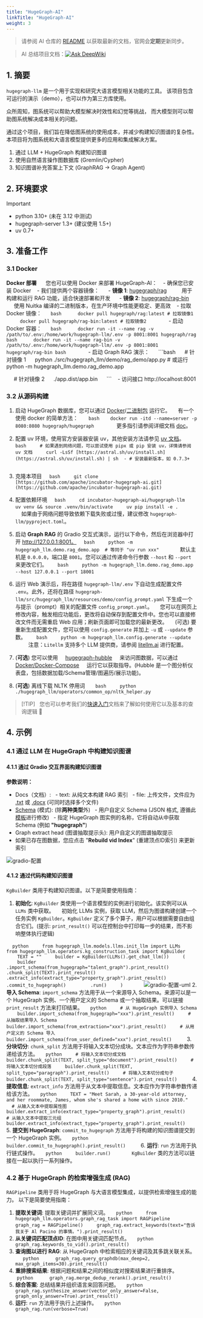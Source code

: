 ```yaml
---
title: "HugeGraph-AI"
linkTitle: "HugeGraph-AI"
weight: 3
---
```


> 请参阅 AI 仓库的 [README](https://github.com/apache/incubator-hugegraph-ai/tree/main/hugegraph-llm#readme) 以获取最新的文档，官网会**定期**更新同步。

> AI 总结项目文档：[![Ask DeepWiki](https://deepwiki.com/badge.svg)](https://deepwiki.com/apache/incubator-hugegraph-ai)

## 1. 摘要

`hugegraph-llm` 是一个用于实现和研究大语言模型相关功能的工具。
该项目包含可运行的演示（demo），也可以作为第三方库使用。

众所周知，图系统可以帮助大模型解决时效性和幻觉等挑战，
而大模型则可以帮助图系统解决成本相关的问题。

通过这个项目，我们旨在降低图系统的使用成本，并减少构建知识图谱的复杂性。
本项目将为图系统和大语言模型提供更多的应用和集成解决方案。
1.  通过 LLM + HugeGraph 构建知识图谱
2.  使用自然语言操作图数据库 (Gremlin/Cypher)
3.  知识图谱补充答案上下文 (GraphRAG → Graph Agent)

## 2. 环境要求
> [!IMPORTANT]
> - python 3.10+ (未在 3.12 中测试)
> - hugegraph-server 1.3+ (建议使用 1.5+)
> - uv 0.7+

## 3. 准备工作

### 3.1 Docker

**Docker 部署**  
   您也可以使用 Docker 来部署 HugeGraph-AI：
   - 确保您已安装 Docker
   - 我们提供两个容器镜像：
     - **镜像 1**: [hugegraph/rag](https://hub.docker.com/r/hugegraph/rag/tags)  
       用于构建和运行 RAG 功能，适合快速部署和开发
     - **镜像 2**: [hugegraph/rag-bin](https://hub.docker.com/r/hugegraph/rag-bin/tags)  
       使用 Nuitka 编译的二进制版本，在生产环境中性能更稳定、更高效
   - 拉取 Docker 镜像：
     ```bash
     docker pull hugegraph/rag:latest # 拉取镜像1
     docker pull hugegraph/rag-bin:latest # 拉取镜像2
     ```
   - 启动 Docker 容器：
     ```bash
     docker run -it --name rag -v /path/to/.env:/home/work/hugegraph-llm/.env -p 8001:8001 hugegraph/rag bash
     docker run -it --name rag-bin -v /path/to/.env:/home/work/hugegraph-llm/.env -p 8001:8001 hugegraph/rag-bin bash
     ```
   - 启动 Graph RAG 演示：
     ```bash
     # 针对镜像 1
     python ./src/hugegraph_llm/demo/rag_demo/app.py # 或运行 python -m hugegraph_llm.demo.rag_demo.app

     # 针对镜像 2
     ./app.dist/app.bin
     ```
   - 访问接口 http://localhost:8001

### 3.2 从源码构建

1. 启动 HugeGraph 数据库，您可以通过 [Docker](https://hub.docker.com/r/hugegraph/hugegraph)/[二进制包](https://hugegraph.apache.org/docs/download/download/) 运行它。
    有一个使用 docker 的简单方法：  
    ```bash
   docker run -itd --name=server -p 8080:8080 hugegraph/hugegraph
    ```  
   更多指引请参阅详细文档 [doc](/docs/quickstart/hugegraph/hugegraph-server/#31-use-docker-container-convenient-for-testdev)。

2. 配置 uv 环境，使用官方安装器安装 uv，其他安装方法请参见 [uv 文档](https://docs.astral.sh/uv/configuration/installer/)。
    ```bash
    # 如果遇到网络问题，可以尝试使用 pipx 或 pip 安装 uv，详情请参阅 uv 文档
    curl -LsSf [https://astral.sh/uv/install.sh](https://astral.sh/uv/install.sh) | sh  - # 安装最新版本，如 0.7.3+
    ```

3. 克隆本项目
    ```bash
    git clone [https://github.com/apache/incubator-hugegraph-ai.git](https://github.com/apache/incubator-hugegraph-ai.git)
    ```
4. 配置依赖环境
    ```bash
    cd incubator-hugegraph-ai/hugegraph-llm
    uv venv && source .venv/bin/activate
    uv pip install -e .
    ```  
    如果由于网络问题导致依赖下载失败或过慢，建议修改 `hugegraph-llm/pyproject.toml`。

5. 启动 **Graph RAG** 的 Gradio 交互式演示，运行以下命令，然后在浏览器中打开 http://127.0.0.1:8001。
    ```bash
    python -m hugegraph_llm.demo.rag_demo.app  # 等同于 "uv run xxx"
    ```
    默认主机是 `0.0.0.0`，端口是 `8001`。您可以通过传递命令行参数 `--host` 和 `--port` 来更改它们。  
    ```bash
    python -m hugegraph_llm.demo.rag_demo.app --host 127.0.0.1 --port 18001
    ```
   
6. 运行 Web 演示后，将在路径 `hugegraph-llm/.env` 下自动生成配置文件 `.env`。此外，还将在路径 `hugegraph-llm/src/hugegraph_llm/resources/demo/config_prompt.yaml` 下生成一个与提示（prompt）相关的配置文件 `config_prompt.yaml`。
    您可以在网页上修改内容，触发相应功能后，更改将自动保存到配置文件中。您也可以直接修改文件而无需重启 Web 应用；刷新页面即可加载您的最新更改。
    (可选) 要重新生成配置文件，您可以使用 `config.generate` 并加上 `-u` 或 `--update` 参数。  
    ```bash
    python -m hugegraph_llm.config.generate --update
    ```
    注意：`Litellm` 支持多个 LLM 提供商，请参阅 [litellm.ai](https://docs.litellm.ai/docs/providers) 进行配置。
7. (__可选__) 您可以使用 
    [hugegraph-hubble](/docs/quickstart/toolchain/hugegraph-hubble/#21-use-docker-convenient-for-testdev) 
    来访问图数据，可以通过 [Docker/Docker-Compose](https://hub.docker.com/r/hugegraph/hubble) 
    运行它以获取指导。(Hubble 是一个图分析仪表盘，包括数据加载/Schema管理/图遍历/展示功能)。
8. (__可选__) 离线下载 NLTK 停用词  
    ```bash
    python ./hugegraph_llm/operators/common_op/nltk_helper.py
    ```
> [!TIP]   
> 您也可以参考我们的[快速入门](https://github.com/apache/incubator-hugegraph-ai/blob/main/hugegraph-llm/quick_start.md)文档来了解如何使用它以及基本的查询逻辑 🚧

## 4. 示例

### 4.1 通过 LLM 在 HugeGraph 中构建知识图谱

#### 4.1.1 通过 Gradio 交互界面构建知识图谱

**参数说明：**  

- Docs（文档）:
  - text: 从纯文本构建 RAG 索引
  - file: 上传文件，文件应为 <u>.txt</u> 或 <u>.docx</u> (可同时选择多个文件)
- [Schema](https://hugegraph.apache.org/docs/clients/restful-api/schema/) (模式): (除**两种类型**外)
  - 用户自定义 Schema (JSON 格式, 遵循此[模板](https://github.com/apache/incubator-hugegraph-ai/blob/aff3bbe25fa91c3414947a196131be812c20ef11/hugegraph-llm/src/hugegraph_llm/config/config_data.py#L125)进行修改)
  - 指定 HugeGraph 图实例的名称，它将自动从中获取 Schema (例如 **"hugegraph"**)
- Graph extract head (图谱抽取提示头): 用户自定义的图谱抽取提示
- 如果已存在图数据，您应点击 "**Rebuild vid Index**" (重建顶点ID索引) 来更新索引

![gradio-配置](https://hugegraph.apache.org/docs/images/gradio-kg.png)

#### 4.1.2 通过代码构建知识图谱

`KgBuilder` 类用于构建知识图谱。以下是简要使用指南：

1. **初始化**: `KgBuilder` 类使用一个语言模型的实例进行初始化。该实例可以从 `LLMs` 类中获取。
    初始化 LLMs 实例，获取 LLM，然后为图谱构建创建一个任务实例 `KgBuilder`。`KgBuilder` 定义了多个算子，用户可以根据需要自由组合它们。(提示: `print_result()` 可以在控制台中打印每一步的结果，而不影响整体执行逻辑)

    ```python
    from hugegraph_llm.models.llms.init_llm import LLMs
    from hugegraph_llm.operators.kg_construction_task import KgBuilder
    
    TEXT = ""
    builder = KgBuilder(LLMs().get_chat_llm())
    (
        builder
        .import_schema(from_hugegraph="talent_graph").print_result()
        .chunk_split(TEXT).print_result()
        .extract_info(extract_type="property_graph").print_result()
        .commit_to_hugegraph()
        .run()
    )
    ```
    ![gradio-配置-uml](https://hugegraph.apache.org/docs/images/kg-uml.png)
2. **导入 Schema**: `import_schema` 方法用于从一个来源导入 Schema。来源可以是一个 HugeGraph 实例、一个用户定义的 Schema 或一个抽取结果。可以链接 `print_result` 方法来打印结果。
    ```python
    # 从 HugeGraph 实例导入 Schema
    builder.import_schema(from_hugegraph="xxx").print_result()
    # 从抽取结果导入 Schema
    builder.import_schema(from_extraction="xxx").print_result()
    # 从用户定义的 Schema 导入
    builder.import_schema(from_user_defined="xxx").print_result()
    ```
3. **分块切分**: `chunk_split` 方法用于将输入文本切分成块。文本应作为字符串参数传递给该方法。
    ```python
    # 将输入文本切分成文档
    builder.chunk_split(TEXT, split_type="document").print_result()
    # 将输入文本切分成段落
    builder.chunk_split(TEXT, split_type="paragraph").print_result()
    # 将输入文本切分成句子
    builder.chunk_split(TEXT, split_type="sentence").print_result()
    ```
4. **提取信息**: `extract_info` 方法用于从文本中提取信息。文本应作为字符串参数传递给该方法。
    ```python
    TEXT = "Meet Sarah, a 30-year-old attorney, and her roommate, James, whom she's shared a home with since 2010."
    # 从输入文本中提取属性图
    builder.extract_info(extract_type="property_graph").print_result()
    # 从输入文本中提取三元组
    builder.extract_info(extract_type="property_graph").print_result()
    ```
5. **提交到 HugeGraph**: `commit_to_hugegraph` 方法用于将构建的知识图谱提交到一个 HugeGraph 实例。
    ```python
    builder.commit_to_hugegraph().print_result()
    ```
6. **运行**: `run` 方法用于执行链式操作。
    ```python
    builder.run()
    ```
    `KgBuilder` 类的方法可以链接在一起以执行一系列操作。

### 4.2 基于 HugeGraph 的检索增强生成 (RAG)

`RAGPipeline` 类用于将 HugeGraph 与大语言模型集成，以提供检索增强生成的能力。
以下是简要使用指南：

1. **提取关键词**: 提取关键词并扩展同义词。
    ```python
    from hugegraph_llm.operators.graph_rag_task import RAGPipeline
    graph_rag = RAGPipeline()
    graph_rag.extract_keywords(text="告诉我关于 Al Pacino 的事情。").print_result()
    ```
2. **从关键词匹配顶点ID**: 在图中用关键词匹配节点。
    ```python
    graph_rag.keywords_to_vid().print_result()
    ```
3. **查询图以进行 RAG**: 从 HugeGraph 中检索相应的关键词及其多跳关联关系。
     ```python
     graph_rag.query_graphdb(max_deep=2, max_graph_items=30).print_result()
     ```
4. **重排搜索结果**: 根据问题和结果之间的相似度对搜索结果进行重排序。
     ```python
     graph_rag.merge_dedup_rerank().print_result()
     ```
5. **综合答案**: 总结结果并组织语言来回答问题。
    ```python
    graph_rag.synthesize_answer(vector_only_answer=False, graph_only_answer=True).print_result()
    ```
6. **运行**: `run` 方法用于执行上述操作。
    ```python
    graph_rag.run(verbose=True)
    ```